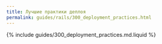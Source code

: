 ```yaml
---
title: Лучшие практики деплоя
permalink: guides/rails/300_deployment_practices.html
---
```


{% include guides/300_deployment_practices.md.liquid %}
